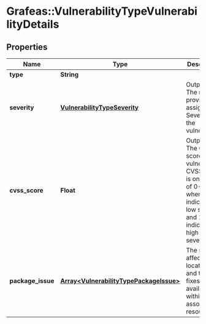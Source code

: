 # Grafeas::VulnerabilityTypeVulnerabilityDetails

## Properties
Name | Type | Description | Notes
------------ | ------------- | ------------- | -------------
**type** | **String** |  | [optional] 
**severity** | [**VulnerabilityTypeSeverity**](VulnerabilityTypeSeverity.md) | Output only. The note provider assigned Severity of the vulnerability. | [optional] 
**cvss_score** | **Float** | Output only. The CVSS score of this vulnerability. CVSS score is on a scale of 0-10 where 0 indicates low severity and 10 indicates high severity. | [optional] 
**package_issue** | [**Array&lt;VulnerabilityTypePackageIssue&gt;**](VulnerabilityTypePackageIssue.md) | The set of affected locations and their fixes (if available) within the associated resource. | [optional] 


